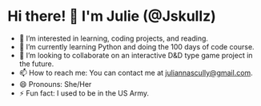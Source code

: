 # Hi there! 👋 I'm Julie (@Jskullz)

- 👀 I’m interested in learning, coding projects, and reading.
- 🌱 I’m currently learning Python and doing the 100 days of code course.
- 💞️ I’m looking to collaborate on an interactive D&D type game project in the future.
- 📫 How to reach me: You can contact me at juliannascully@gmail.com.
- 😄 Pronouns: She/Her
- ⚡ Fun fact: I used to be in the US Army.

<!---
Jskullz/Jskullz is a ✨ special ✨ repository because its `README.md` (this file) appears on your GitHub profile.
You can click the Preview link to take a look at your changes.
--->
